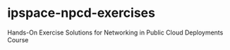 # ipspace-npcd-exercises
Hands-On Exercise Solutions for Networking in Public Cloud Deployments Course
